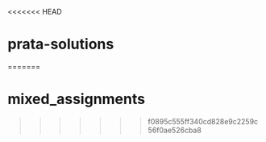 <<<<<<< HEAD
# prata-solutions
=======
# mixed_assignments
>>>>>>> f0895c555ff340cd828e9c2259c56f0ae526cba8
